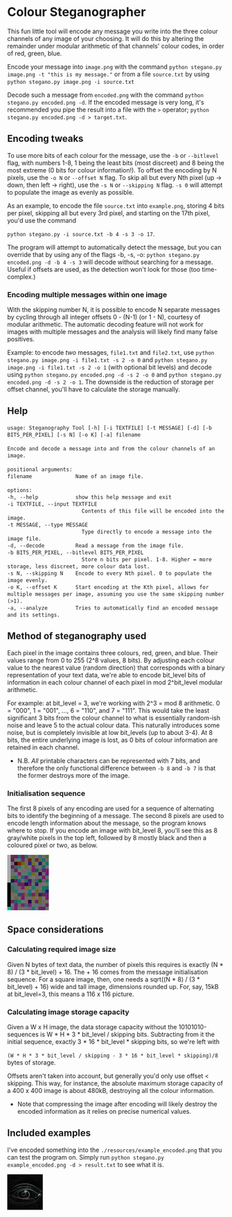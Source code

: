 # Colour Steganographer
This fun little tool will encode any message you write into the three
colour channels of any image of your choosing. It will do this by altering the
remainder under modular arithmetic of that channels' colour codes, in order of red, green, blue.

Encode your message into `image.png` with the command `python stegano.py image.png -t "this is my message."` or from a file `source.txt` by using `python stegano.py image.png -i source.txt`

Decode such a message from `encoded.png` with the command `python stegano.py encoded.png -d`. If the encoded message is very long, it's recommended you pipe the result into a file with the `>` operator; `python stegano.py encoded.png -d > target.txt`.

## Encoding tweaks
To use more bits of each colour for the message, use the `-b` or `--bitlevel` flag, with numbers 1-8, 1 being the least bits (most discreet) and 8 being the most extreme (0 bits for colour information!). To offset the encoding by N pixels, use the `-o N` or `--offset N` flag. To skip all but every Nth pixel (up -> down, then left -> right), use the `-s N` or `--skipping N` flag. `-s 0` will attempt to populate the image as evenly as possible.

As an example, to encode the file `source.txt` into `example.png`, storing 4 bits per pixel, skipping all but every 3rd pixel, and starting on the 17th pixel, you'd use the command

`python stegano.py -i source.txt -b 4 -s 3 -o 17`.

The program will attempt to automatically detect the message, but you can override that by using any of the flags -b, -s, -o: `python stegano.py encoded.png -d -b 4 -s 3` will decode without searching for a message. Useful if offsets are used, as the detection won't look for those (too time-complex.)

### Encoding multiple messages within one image
With the skipping number N, it is possible to encode N separate messages by cycling through all integer offsets 0 - (N-1) (or 1 - N), courtesy of modular arithmetic. The automatic decoding feature will not work for images with multiple messages and the analysis will likely find many false positives.

Example: to encode *two* messages, `file1.txt` and `file2.txt`, use `python stegano.py image.png -i file1.txt -s 2 -o 0` and `python stegano.py image.png -i file1.txt -s 2 -o 1` (with optional bit levels) and decode using `python stegano.py encoded.png -d -s 2 -o 0` and `python stegano.py encoded.png -d -s 2 -o 1`. The downside is the reduction of storage per offset channel, you'll have to calculate the storage manually.

## Help
    usage: Steganography Tool [-h] [-i TEXTFILE] [-t MESSAGE] [-d] [-b BITS_PER_PIXEL] [-s N] [-o K] [-a] filename

    Encode and decode a message into and from the colour channels of an image.

    positional arguments:
    filename              Name of an image file.

    options:
    -h, --help            show this help message and exit
    -i TEXTFILE, --input TEXTFILE
                            Contents of this file will be encoded into the image.
    -t MESSAGE, --type MESSAGE
                            Type directly to encode a message into the image file.
    -d, --decode          Read a message from the image file.
    -b BITS_PER_PIXEL, --bitlevel BITS_PER_PIXEL
                            Store n bits per pixel. 1-8. Higher = more storage, less discreet, more colour data lost.
    -s N, --skipping N    Encode to every Nth pixel. 0 to populate the image evenly.
    -o K, --offset K      Start encoding at the Kth pixel, allows for multiple messages per image, assuming you use the same skipping number (>1).
    -a, --analyze         Tries to automatically find an encoded message and its settings.

## Method of steganography used
Each pixel in the image contains three colours, red, green, and blue. Their values range from 0 to 255 (2^8 values, 8 bits). By adjusting
each colour value to the nearest value (random direction) that corresponds with a binary representation of your text data, we're able to
encode bit_level bits of information in each colour channel of each pixel in mod 2^bit_level modular arithmetic.

For example: at bit_level = 3, we're working with 2^3 = mod 8 arithmetic. 0 = "000", 1 = "001", ..., 6 = "110", and 7 = "111". This would
take the least significant 3 bits from the colour channel to what is essentially random-ish noise and leave 5 to the actual colour data.
This naturally introduces some noise, but is completely invisible at low bit_levels (up to about 3-4). At 8 bits, the entire underlying image is lost, as 0 bits of colour information are retained in each channel.

* N.B. *All* printable characters can be represented with 7 bits, and therefore the only functional difference between `-b 8` and `-b 7` is that the former destroys more of the image.

### Initialisation sequence
The first 8 pixels of any encoding are used for a sequence of alternating bits to identify the beginning of a message. The second 8 pixels are used to encode length information about the message, so the program knows where to stop. If you encode an image with bit_level 8, you'll see this as 8 gray/white pixels in the top left, followed by 8 mostly black and then a coloured pixel or two, as below.

![](./resources/encoding_pixels.png)

## Space considerations
### Calculating required image size
Given N bytes of text data, the number of pixels this requires is exactly (N * 8) / (3 * bit_level) + 16. The + 16 comes from the message initialisation sequence. For a square image, then, one needs a sqrt((N * 8) / (3 * bit_level) + 16) wide and tall image, dimensions rounded up. For, say, 15kB at bit_level=3, this means a 116 x 116 picture.

### Calculating image storage capacity
Given a W x H image, the data storage capacity without the 10101010-sequences is W * H * 3 * bit_level / skipping bits. Subtracting from it the initial sequence,
exactly 3 * 16 * bit_level * skipping bits, so we're left with

`(W * H * 3 * bit_level / skipping - 3 * 16 * bit_level * skipping)/8` bytes of storage.

Offsets aren't taken into account, but generally you'd only use offset < skipping. This way, for instance, the absolute maximum storage capacity of a 400 x 400 image is about 480kB, destroying all the colour information.

* Note that compressing the image after encoding will likely destroy the encoded information as it relies on precise numerical values.

## Included examples
I've encoded something into the `./resources/example_encoded.png` that you can test the program on. Simply run `python stegano.py example_encoded.png -d > result.txt` to see what it is.

![Hmm...](./resources/pgp.png)